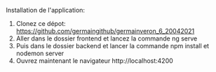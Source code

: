 Installation de l'application:
1. Clonez ce dépot: https://github.com/germaingithub/germainveron_6_20042021
2. Aller dans le dossier frontend et lancez la commande ng serve
3. Puis dans le dossier backend et lancer la commande npm install et nodemon server
4. Ouvrez maintenant le navigateur http://localhost:4200